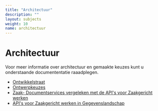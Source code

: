 ```yaml
---
title: "Architectuur"
description: ""
layout: subjects
weight: 10
name: architectuur
---
```


# Architectuur

Voor meer informatie over architectuur en gemaakte keuzes kunt u onderstaande documententatie raaadplegen.

- [Ontwikkelstraat](../themas/achtergronddocumentatie/ontwikkelstraat)
- [Ontwerpkeuzes](../themas/achtergronddocumentatie/ontwerpkeuzes)
- [Zaak- Documentservices vergeleken met de API's voor Zaakgericht werken](../themas/achtergronddocumentatie/zds-en-zgw-apis)
- [API's voor Zaakgericht werken in Gegevenslandschap](zgw-in-gegevenslandschap)
